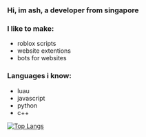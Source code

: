 ### Hi, im ash, a developer from singapore

### I like to make:
- roblox scripts
- website extentions
- bots for websites

### Languages i know:
- luau
- javascript
- python
- c++

[![Top Langs](https://github-readme-stats.vercel.app/api/top-langs/?username=Iratethisname10&langs_count=8&theme=radical)](https://github.com/anuraghazra/github-readme-stats)
